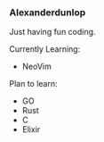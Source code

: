 ### Alexanderdunlop

Just having fun coding.

Currently Learning:

* NeoVim

Plan to learn:

* GO
* Rust
* C
* Elixir
